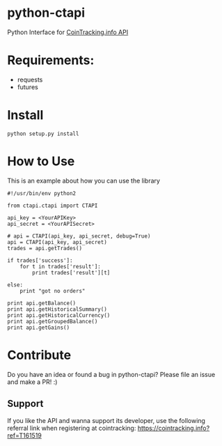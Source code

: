 # python-ctapi

Python Interface for [CoinTracking.info API](https://cointracking.info/api/api.php)

# Requirements:

* requests
* futures

# Install
```
python setup.py install
```

# How to Use

This is an example about how you can use the library
```
#!/usr/bin/env python2

from ctapi.ctapi import CTAPI

api_key = <YourAPIKey>
api_secret = <YourAPISecret>

# api = CTAPI(api_key, api_secret, debug=True)
api = CTAPI(api_key, api_secret)
trades = api.getTrades()

if trades['success']:
    for t in trades['result']:
        print trades['result'][t]

else:
    print "got no orders"
    
print api.getBalance()
print api.getHistoricalSummary()
print api.getHistoricalCurrency()
print api.getGroupedBalance()
print api.getGains()
```

# Contribute
Do you have an idea or found a bug in python-ctapi? Please file an issue and make a PR! :)

## Support
If you like the API and wanna support its developer, use the following referral link when registering at cointracking: https://cointracking.info?ref=T161519



